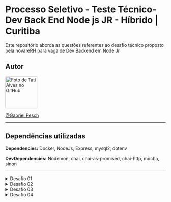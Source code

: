 # Processo Seletivo - Teste Técnico- Dev Back End Node js JR - Híbrido | Curitiba 

Este repositório aborda as questões referentes ao desafio técnico proposto pela novareRH para vaga de Dev Backend em Node Jr


## Autor

<a href="https://github.com/GabrielPesch">
        <img src="https://avatars.githubusercontent.com/u/91437516?v=4" width="100px;" alt="Foto de Tati Alves no GitHub"/><br>

  [@Gabriel Pesch](https://github.com/GabrielPesch)
  
---
  
 ## Dependências utilizadas

**Dependencies:** Docker, NodeJs, Express, mysql2, dotenv

**DevDependencies:** Nodemon, chai, chai-as-promised, chai-http, mocha, sinon 
  
 ---
  
<details>
  <summary>Desafio 01</summary>
  <h3> Qual a saída do algoritmo? </h3>
  <p>R: O algoritmo gera uma matriz transposta 50x4 dos primeiros 1000 números primos.
  A cada 200 elementos é impresso uma nova página.</p>
</details>
 
 <details>
   <summary>Desafio 02 </summary>
   <h3>Você julga que este código é limpo? Aponte quais erros o programador
cometeu que prejudicaram a qualidade do código. Obs: não existe nenhum bug
escondido no código.</h3>
   <p>R: O código não respeitas as regras do CLEAN CODE, tão pouco os princípios do SOLID </p>
     <h4>Principais Erros: </h4>
  <ul>
    <li>A classe e as variáveis não possuem nomes semânticos:</li>
    Escolher nomes com sentido são fundamentais para um código limpo, variáveis declaradas com apenas uma letra tornam o código difícil de ser interpretado em uma eventual manutenção.
    <li>Métodos muito extensos:</li>
    Métodos menores são mais fáceis de compreender e reutilizar.
    <li>Métodos com várias atribuições:</li>
    Cada método deve ter apenas um objetivo, se há acúmulo de funções provavelmente é necessário dividir as atribuições.
    <li>Elevado grau de complexidade cognitiva:</li>
    Existe um uso exagerado de estruturas de repetições. É muito fácil perder o raciocíno quando uma função entra dentro de vários laços de repetição.
</ul>
   </details>

<details>  
  
  <summary>Desafio 03 </summary>
  
<h3>Refatore o código do arquivo utilizando conceitos de Clean Code, de maneira que o código se torne mais limpo, legível e de fácil manutenção.</h3>
  
### Instalação da aplicação para o desafio 03
  

  
  Clone o repositório
  
  ```bash
  git clone git@github.com:GabrielPesch/desafioNovarerh.git
```
 
  Entre na pasta do repositório
  
  ```bash
  cd desafioNovarerh
```
  
Executar o método:

  ```bash
  npm start
```
---
  
## O que foi desenvolvido:
  
- Foram atribuídos valores semânticos às Classes, métodos e variáveis; 
  
- Foi criado uma classe mãe abstrata chamada de Matrix;
  
- O constructor foi utilizado para tornar as dimensões da tabela dinânimca (Agora é possível escolher o tamanho máximo da matriz, quantas colunas ela possui e quantas linhas serão impressas por página);
  
- A classe abstrata possui um método não implementado para que seus herdeiros possam gerar o Array da matriz;
  
- Um método estático para imprimir o Array da matriz;
  
- Foi criada uma class que extende a Matriz, chamada de PrimeNumberMatrix;
  
- Esta classe implementa o método generateMatrixArray, um método que preenche o Array da matriz com números primos;
  
  </details>
  
  <details>  
  
  <summary>Desafio 04 </summary>
    <h3>Faça uma query em SQL que traga em cada linha o nome de jogadores que se
enfrentaram mais de duas vezes, onde em cada partida a soma dos pontos foi
maior que 30 e a duração do jogo foi maior que 90 minutos.</h3>
  
- Para este desafio realizei a criação de um banco de dados MySQL, e uma rota MSC usando Node.js com para receber os dados da query.
    
- O banco de dados pode ser acessado utilizando o docker

- Foram criados testes unitários e de integração para a rota

- Query utilizada: 
    
  ```javascript   
   SELECT
      CASE WHEN j1.nome < j2.nome then j1.nome else j2.nome END AS jogadorA,
      CASE WHEN j1.nome < j2.nome then j2.nome else j1.nome END AS jogadorB
    FROM
      partidas AS p
    INNER JOIN jogador AS j1 ON j1.id = p.jogador1_id
    INNER JOIN jogador AS j2 ON j2.id = p.jogador2_id
    WHERE
      p.duracao > 90 AND p.pontos_jogador1 + p.pontos_jogador2 > 30
    GROUP BY
      j1.nome, j2.nome
    HAVING 
      (COUNT(jogadorA or jogadorB ) > 1) 
     ```
## Documentação da API

#### Retorna todos os itens

```http
  GET /matches
```

| Parâmetro   | Tipo       | Descrição                           |
| :---------- | :--------- | :---------------------------------- |
| `não há` | `não há` |  Um array de partidas. |

#### Retorna o nome de jogadores que se enfrentaram mais de duas vezes, onde em cada partida a soma dos pontos foi
maior que 30 e a duração do jogo foi maior que 90 minutos.
    
    
---
    
## Instalação da aplicação para o desafio 04
    
 Clone o repositório caso não o tenha feito ainda
  

```bash
  git clone git@github.com:GabrielPesch/desafioNovarerh.git
```
          
## Variáveis de Ambiente

Para rodar esse projeto, você vai precisar adicionar as seguintes variáveis de ambiente no seu .env

  `MYSQL_HOST`

  `MYSQL_USER`

  `MYSQL_PASSWORD`

  `MYSQL_DATABASE`

  `PORT`

Caso opte por uma configuração padrão basta **renomear** o arquivo `dot.env.example` para `dot.env`
  
---          
 
  Entre na pasta do repositório referente ao backend
  
  ```bash
  cd desafioNovarerh
  cd backend
```
  
Instale as dependências **[Caso existam]**

  ```bash
  npm install
```
Execute a composição dos containers Docker

  ```bash
  docker-compose up -d
```
    
Gere e alimente o banco de dados

  ```bash
  npm run migration
  npm run seed
```
    
Execute os testes unitários com
    
          
   ```bash
  npm run test
```

          
Execute os testes de integração com: 
   
   
  ```bash
  npm run integration
```
    
Inicie a aplicação node
    
  ```bash
  npm start
```


    
---
  
  </details>
